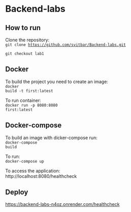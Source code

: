 # Backend-labs

## How to run

Clone the repository:<br>
<code>git clone https://github.com/svitbar/Backend-labs.git</code><br>

<code>git checkout lab1</code><br>

## Docker

To build the project you need to create an image:<br>
<code>docker build -t first:latest</code><br>

To run container:<br>
<code>docker run -p 8080:8080 first:latest</code><br>

## Docker-compose

To build an image with dicker-compose run:<br>
<code>docker-compose build</code><br>

To run:<br>
<code>docker-compose up</code><br>

To access the application:<br>
http://localhost:8080/healthcheck

## Deploy

https://backend-labs-n4oz.onrender.com/healthcheck
